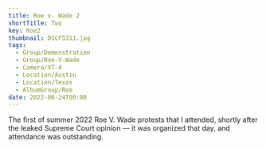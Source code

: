 ```yaml
---
title: Roe v. Wade 2
shortTitle: Two
key: Roe2
thumbnail: DSCF5311.jpg
tags:
  - Group/Demonstration
  - Group/Roe-V-Wade
  - Camera/XT-4
  - Location/Austin
  - Location/Texas
  - AlbumGroup/Roe
date: 2022-06-24T00:00
---
```

The first of summer 2022 Roe V. Wade protests that I attended, shortly after the leaked Supreme Court opinion — it was organized that day, and attendance was outstanding.
